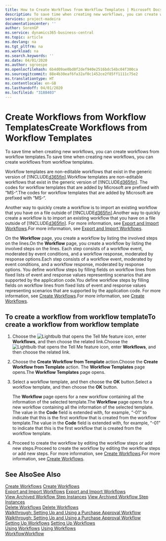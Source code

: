 ```yaml
---
title: How to Create Workflows from Workflow Templates | Microsoft Docs
description: To save time when creating new workflows, you can create workflows from workflow templates.
services: project-madeira
documentationcenter: ''
author: SorenGP
ms.service: dynamics365-business-central
ms.topic: article
ms.devlang: na
ms.tgt_pltfrm: na
ms.workload: na
ms.search.keywords: ''
ms.date: 04/01/2020
ms.author: sgroespe
ms.openlocfilehash: 6b4d09ae0bd0f2def940e2516bdc54bc04f300ca
ms.sourcegitcommit: 88e4b30eaf6fa32af0c1452ce2f85ff1111c75e2
ms.translationtype: HT
ms.contentlocale: en-GB
ms.lasthandoff: 04/01/2020
ms.locfileid: "3188403"
---
```

# <a name="create-workflows-from-workflow-templates"></a><span data-ttu-id="56d32-103">Create Workflows from Workflow Templates</span><span class="sxs-lookup"><span data-stu-id="56d32-103">Create Workflows from Workflow Templates</span></span>
<span data-ttu-id="56d32-104">To save time when creating new workflows, you can create workflows from workflow templates.</span><span class="sxs-lookup"><span data-stu-id="56d32-104">To save time when creating new workflows, you can create workflows from workflow templates.</span></span>  

 <span data-ttu-id="56d32-105">Workflow templates are non-editable workflows that exist in the generic version of [!INCLUDE[d365fin](includes/d365fin_md.md)].</span><span class="sxs-lookup"><span data-stu-id="56d32-105">Workflow templates are non-editable workflows that exist in the generic version of [!INCLUDE[d365fin](includes/d365fin_md.md)].</span></span> <span data-ttu-id="56d32-106">The codes for workflow templates that are added by Microsoft are prefixed with “MS-“.</span><span class="sxs-lookup"><span data-stu-id="56d32-106">The codes for workflow templates that are added by Microsoft are prefixed with “MS-“.</span></span>  

 <span data-ttu-id="56d32-107">Another way to quickly create a workflow is to import an existing workflow that you have on a file outside of [!INCLUDE[d365fin](includes/d365fin_md.md)].</span><span class="sxs-lookup"><span data-stu-id="56d32-107">Another way to quickly create a workflow is to import an existing workflow that you have on a file outside of [!INCLUDE[d365fin](includes/d365fin_md.md)].</span></span> <span data-ttu-id="56d32-108">For more information, see [Export and Import Workflows](across-how-to-export-and-import-workflows.md).</span><span class="sxs-lookup"><span data-stu-id="56d32-108">For more information, see [Export and Import Workflows](across-how-to-export-and-import-workflows.md).</span></span>  

<span data-ttu-id="56d32-109">On the **Workflow** page, you create a workflow by listing the involved steps on the lines.</span><span class="sxs-lookup"><span data-stu-id="56d32-109">On the **Workflow** page, you create a workflow by listing the involved steps on the lines.</span></span> <span data-ttu-id="56d32-110">Each step consists of a workflow event, moderated by event conditions, and a workflow response, moderated by response options.</span><span class="sxs-lookup"><span data-stu-id="56d32-110">Each step consists of a workflow event, moderated by event conditions, and a workflow response, moderated by response options.</span></span> <span data-ttu-id="56d32-111">You define workflow steps by filling fields on workflow lines from fixed lists of event and response values representing scenarios that are supported by the application code.</span><span class="sxs-lookup"><span data-stu-id="56d32-111">You define workflow steps by filling fields on workflow lines from fixed lists of event and response values representing scenarios that are supported by the application code.</span></span> <span data-ttu-id="56d32-112">For more information, see [Create Workflows](across-how-to-create-workflows.md).</span><span class="sxs-lookup"><span data-stu-id="56d32-112">For more information, see [Create Workflows](across-how-to-create-workflows.md).</span></span>  

## <a name="to-create-a-workflow-from-workflow-template"></a><span data-ttu-id="56d32-113">To create a workflow from workflow template</span><span class="sxs-lookup"><span data-stu-id="56d32-113">To create a workflow from workflow template</span></span>  
1.  <span data-ttu-id="56d32-114">Choose the ![Lightbulb that opens the Tell Me feature](media/ui-search/search_small.png "Tell me what you want to do") icon, enter **Workflows**, and then choose the related link.</span><span class="sxs-lookup"><span data-stu-id="56d32-114">Choose the ![Lightbulb that opens the Tell Me feature](media/ui-search/search_small.png "Tell me what you want to do") icon, enter **Workflows**, and then choose the related link.</span></span>  
2.  <span data-ttu-id="56d32-115">Choose the **Create Workflow from Template** action.</span><span class="sxs-lookup"><span data-stu-id="56d32-115">Choose the **Create Workflow from Template** action.</span></span> <span data-ttu-id="56d32-116">The **Workflow Templates** page opens.</span><span class="sxs-lookup"><span data-stu-id="56d32-116">The **Workflow Templates** page opens.</span></span>  
3.  <span data-ttu-id="56d32-117">Select a workflow template, and then choose the **OK** button.</span><span class="sxs-lookup"><span data-stu-id="56d32-117">Select a workflow template, and then choose the **OK** button.</span></span>  

     <span data-ttu-id="56d32-118">The **Workflow** page opens for a new workflow containing all the information of the selected template.</span><span class="sxs-lookup"><span data-stu-id="56d32-118">The **Workflow** page opens for a new workflow containing all the information of the selected template.</span></span> <span data-ttu-id="56d32-119">The value in the **Code** field is extended with, for example, “-01” to indicate that this is the first workflow that is created from the workflow template.</span><span class="sxs-lookup"><span data-stu-id="56d32-119">The value in the **Code** field is extended with, for example, “-01” to indicate that this is the first workflow that is created from the workflow template.</span></span>  
4.  <span data-ttu-id="56d32-120">Proceed to create the workflow by editing the workflow steps or add new steps.</span><span class="sxs-lookup"><span data-stu-id="56d32-120">Proceed to create the workflow by editing the workflow steps or add new steps.</span></span> <span data-ttu-id="56d32-121">For more information, see [Create Workflows](across-how-to-create-workflows.md).</span><span class="sxs-lookup"><span data-stu-id="56d32-121">For more information, see [Create Workflows](across-how-to-create-workflows.md).</span></span>  

## <a name="see-also"></a><span data-ttu-id="56d32-122">See Also</span><span class="sxs-lookup"><span data-stu-id="56d32-122">See Also</span></span>  
 <span data-ttu-id="56d32-123">[Create Workflows](across-how-to-create-workflows.md) </span><span class="sxs-lookup"><span data-stu-id="56d32-123">[Create Workflows](across-how-to-create-workflows.md) </span></span>  
 <span data-ttu-id="56d32-124">[Export and Import Workflows](across-how-to-export-and-import-workflows.md) </span><span class="sxs-lookup"><span data-stu-id="56d32-124">[Export and Import Workflows](across-how-to-export-and-import-workflows.md) </span></span>  
 <span data-ttu-id="56d32-125">[View Archived Workflow Step Instances](across-how-to-view-archived-workflow-step-instances.md) </span><span class="sxs-lookup"><span data-stu-id="56d32-125">[View Archived Workflow Step Instances](across-how-to-view-archived-workflow-step-instances.md) </span></span>  
 <span data-ttu-id="56d32-126">[Delete Workflows](across-how-to-delete-workflows.md) </span><span class="sxs-lookup"><span data-stu-id="56d32-126">[Delete Workflows](across-how-to-delete-workflows.md) </span></span>  
 <span data-ttu-id="56d32-127">[Walkthrough: Setting Up and Using a Purchase Approval Workflow](walkthrough-setting-up-and-using-a-purchase-approval-workflow.md) </span><span class="sxs-lookup"><span data-stu-id="56d32-127">[Walkthrough: Setting Up and Using a Purchase Approval Workflow](walkthrough-setting-up-and-using-a-purchase-approval-workflow.md) </span></span>  
 <span data-ttu-id="56d32-128">[Setting Up Workflows](across-set-up-workflows.md) </span><span class="sxs-lookup"><span data-stu-id="56d32-128">[Setting Up Workflows](across-set-up-workflows.md) </span></span>  
 <span data-ttu-id="56d32-129">[Using Workflows](across-use-workflows.md) </span><span class="sxs-lookup"><span data-stu-id="56d32-129">[Using Workflows](across-use-workflows.md) </span></span>  
 [<span data-ttu-id="56d32-130">Workflow</span><span class="sxs-lookup"><span data-stu-id="56d32-130">Workflow</span></span>](across-workflow.md)   
